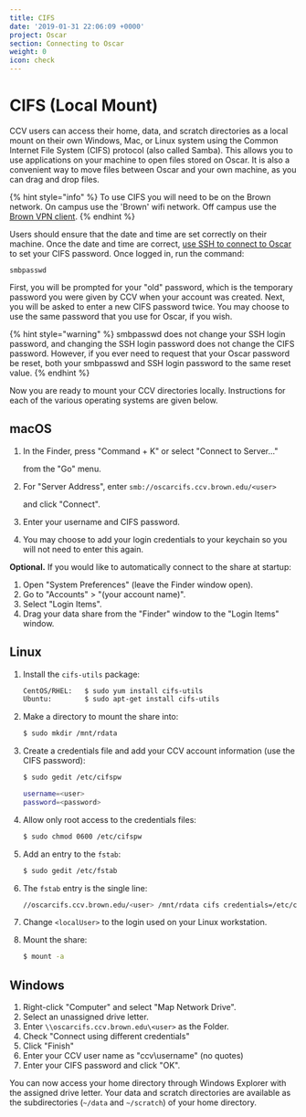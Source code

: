 ```yaml
---
title: CIFS
date: '2019-01-31 22:06:09 +0000'
project: Oscar
section: Connecting to Oscar
weight: 0
icon: check
---
```


# CIFS \(Local Mount\)

CCV users can access their home, data, and scratch directories as a local mount on their own Windows, Mac, or Linux system using the Common Internet File System \(CIFS\) protocol \(also called Samba\). This allows you to use applications on your machine to open files stored on Oscar. It is also a convenient way to move files between Oscar and your own machine, as you can drag and drop files.

{% hint style="info" %}
To use CIFS you will need to be on the Brown network. On campus use the 'Brown' wifi network. Off campus use the [Brown VPN client](https://vpn.brown.edu).
{% endhint %}

Users should ensure that the date and time are set correctly on their machine. Once the date and time are correct, [use SSH to connect to Oscar](ssh.md) to set your CIFS password. Once logged in, run the command:

```text
smbpasswd
```

First, you will be prompted for your "old" password, which is the temporary password you were given by CCV when your account was created. Next, you will be asked to enter a new CIFS password twice. You may choose to use the same password that you use for Oscar, if you wish.

{% hint style="warning" %}
smbpasswd does not change your SSH login password, and changing the SSH login password does not change the CIFS password. However, if you ever need to request that your Oscar password be reset, both your smbpasswd and SSH login password to the same reset value.
{% endhint %}

Now you are ready to mount your CCV directories locally. Instructions for each of the various operating systems are given below.

## macOS

1. In the Finder, press "Command + K" or select "Connect to Server..."

   from the "Go" menu.

2. For "Server Address", enter `smb://oscarcifs.ccv.brown.edu/<user>`

   and click "Connect".

3. Enter your username and CIFS password.
4. You may choose to add your login credentials to your keychain so you will not need to enter this again.

**Optional.** If you would like to automatically connect to the share at startup:

1. Open "System Preferences" \(leave the Finder window open\).
2. Go to "Accounts" &gt; "\(your account name\)".
3. Select "Login Items".
4. Drag your data share from the "Finder" window to the "Login Items" window.

## Linux

1. Install the `cifs-utils` package:

   ```bash
   CentOS/RHEL:   $ sudo yum install cifs-utils
   Ubuntu:        $ sudo apt-get install cifs-utils
   ```

2. Make a directory to mount the share into:

   ```bash
   $ sudo mkdir /mnt/rdata
   ```

3. Create a credentials file and add your CCV account information \(use the CIFS password\):

   ```bash
   $ sudo gedit /etc/cifspw

   username=<user>
   password=<password>
   ```

4. Allow only root access to the credentials files:

   ```bash
   $ sudo chmod 0600 /etc/cifspw
   ```

5. Add an entry to the `fstab`:

   ```bash
   $ sudo gedit /etc/fstab
   ```

6. The `fstab` entry is the single line:

   ```bash
   //oscarcifs.ccv.brown.edu/<user> /mnt/rdata cifs credentials=/etc/cifspw,vers=1.0,nounix,uid=<localUser> 0 0
   ```

7. Change `<localUser>` to the login used on your Linux workstation.
8. Mount the share:

   ```bash
   $ mount -a
   ```

## Windows

1. Right-click "Computer" and select "Map Network Drive".
2. Select an unassigned drive letter.
3. Enter `\\oscarcifs.ccv.brown.edu\<user>` as the Folder.
4. Check "Connect using different credentials"
5. Click "Finish"
6. Enter your CCV user name as "ccv\username" \(no quotes\)
7. Enter your CIFS password and click "OK".

You can now access your home directory through Windows Explorer with the assigned drive letter. Your data and scratch directories are available as the subdirectories \(`~/data` and `~/scratch`\) of your home directory.

